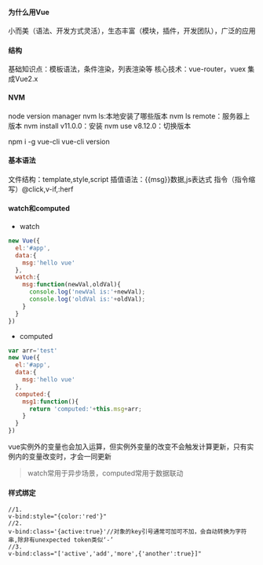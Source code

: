 #### 为什么用Vue
小而美（语法、开发方式灵活），生态丰富（模块，插件，开发团队），广泛的应用

#### 结构
基础知识点：模板语法，条件渲染，列表渲染等
核心技术：vue-router，vuex
集成Vue2.x

#### NVM
node version manager
nvm ls:本地安装了哪些版本
nvm ls remote：服务器上版本
nvm install v11.0.0：安装 
nvm use v8.12.0：切换版本

npm i -g vue-cli
vue-cli version

#### 基本语法
文件结构：template,style,script
插值语法：{{msg}}数据,js表达式
指令（指令缩写）@click,v-if,:herf

#### watch和computed
* watch
```JavaScript
new Vue({
  el:'#app',
  data:{
    msg:'hello vue'
  },
  watch:{
    msg:function(newVal,oldVal){
      console.log('newVal is:'+newVal);
      console.log('oldVal is:'+oldVal);
    }
  }
})
```
* computed
```JavaScript
var arr='test'
new Vue({
  el:'#app',
  data:{
    msg:'hello vue'
  },
  computed:{
    msg1:function(){
      return 'computed:'+this.msg+arr; 
    }
  }
})
```
vue实例外的变量也会加入运算，但实例外变量的改变不会触发计算更新，只有实例内的变量改变时，才会一同更新
>watch常用于异步场景，computed常用于数据联动

#### 样式绑定
```
//1.
v-bind:style="{color:'red'}"
//2.
v-bind:class='{active:true}'//对象的key引号通常可加可不加，会自动转换为字符串,除非有unexpected token类似‘-’
//3.
v-bind:class="['active','add','more',{'another':true}]"
```
